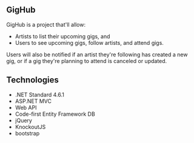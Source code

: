 
## GigHub
GigHub is a project that'll allow:

- Artists to list their upcoming gigs, and
- Users to see upcoming gigs, follow artists, and attend gigs.

Users will also be notified if an artist they're following has created a new gig, or if a gig they're planning to attend is canceled or updated.

## Technologies
- .NET Standard 4.6.1
- ASP.NET MVC 
- Web API 
- Code-first Entity Framework DB
- jQuery
- KnockoutJS
- bootstrap
